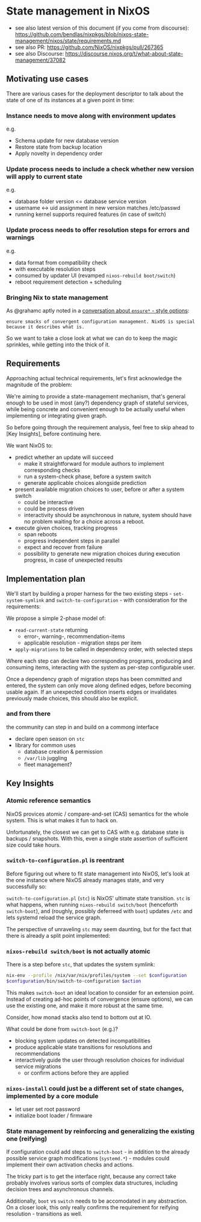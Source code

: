 # State management in NixOS

- see also latest version of this document (if you come from discourse): https://github.com/bendlas/nixpkgs/blob/nixos-state-management/nixos/state/requirements.md
- see also PR: https://github.com/NixOS/nixpkgs/pull/267365
- see also Discourse: https://discourse.nixos.org/t/what-about-state-management/37082

## Motivating use cases

There are various cases for the deployment descriptor to talk about
the state of one of its instances at a given point in time:

### Instance needs to move along with environment updates
e.g.
- Schema update for new database version
- Restore state from backup location
- Apply novelty in dependency order

### Update process needs to include a check whether new version will apply to current state
e.g.
- database folder version <= database service version
- username <-> uid assignment in new version matches /etc/passwd
- running kernel supports required features (in case of switch)

### Update process needs to offer resolution steps for errors and warnings
e.g.
- data format from compatibility check
- with executable resolution steps
- consumed by updater UI (revamped `nixos-rebuild boot/switch`)
- reboot requirement detection + scheduling

### Bringing Nix to state management

As @grahamc aptly noted in a [conversation about `ensure*` - style
options](https://github.com/NixOS/nixpkgs/issues/206467#issuecomment-1355889925):

```
ensure smacks of convergent configuration management. NixOS is special because it describes what is.
```

So we want to take a close look at what we can do to keep the magic sprinkles, while getting into the thick of it.

## Requirements

Approaching actual technical requirements, let's first acknowledge the
magnitude of the problem:

We're aiming to provide a state-management mechanism, that's general
enough to be used in most (any?) dependency graph of stateful
services, while being concrete and convenient enough to be actually
useful when implementing or integrating given graph.

So before going through the requirement analysis, feel free to skip
ahead to [Key Insights], before continuing here.

We want NixOS to:
- predict whether an update will succeed
  - make it straightforward for module authors to implement corresponding checks
  - run a system-check phase, before a system switch
  - generate applicable choices alongside prediction
- present available migration choices to user, before or after a system switch
  - could be interactive
  - could be process driven
  - interactivity should be asynchronous in nature, system should have
    no problem waiting for a choice across a reboot.
- execute given choices, tracking progress
  - span reboots
  - progress independent steps in parallel
  - expect and recover from failure
  - possibility to generate new migration choices during execution
    progress, in case of unexpected results

## Implementation plan

We'll start by building a proper harness for the two existing steps -
`set-system-symlink` and `switch-to-configuration` - with
consideration for the requirements:

We propose a simple 2-phase model of:
- `read-current-state` returning
  - error-, warning-, recommendation-items
  - applicable resolution - migration steps per item
- `apply-migrations` to be called in dependency order, with selected
  steps

Where each step can declare two corresponding programs, producing and
consuming items, interacting with the system as per-step configurable user.

Once a dependency graph of migration steps has been committed and
entered, the system can only move along defined edges, before becoming
usable again. If an unexpected condition inserts edges or invalidates
previously made choices, this should also be explicit.

### and from there

the community can step in and build on a commong interface

- declare open season on `stc`
- library for common uses
  - database creation & permission
  - `/var/lib` juggling
  - fleet management?

## Key Insights

### Atomic reference semantics

NixOS provices atomic / compare-and-set (CAS) semantics for the whole
system. This is what makes it fun to hack on.

Unfortunately, the closest we can get to CAS with e.g. database state
is backups / snapshots. With this, even a single state assertion of
sufficient size could take hours.

### `switch-to-configuration.pl` is reentrant

Before figuring out where to fit state management into NixOS, let's
look at the one instance where NixOS already manages state, and very
successfully so:

`switch-to-configuration.pl` (`stc`) is NixOS' ultimate state
transition. `stc` is what happens, when running `nixos-rebuild switch/boot`
(henceforth `switch-boot`), and (roughly, possibly deferreed with
`boot`) updates `/etc` and lets systemd reload the service graph.

The perspective of unraveling `stc` may seem daunting, but for the
fact that there is already a split point implemented:

### `nixos-rebuild switch/boot` is not actually atomic

There is a step before `stc`, that updates the system symlink:

```sh
nix-env --profile /nix/var/nix/profiles/system --set $configuration
$configuration/bin/switch-to-configuration $action
```

This makes `switch-boot` an ideal location to consider for an
extension point.  Instead of creating ad-hoc points of convergence
(ensure options), we can use the existing one, and make it more robust
at the same time.

Consider, how monad stacks also tend to bottom out at IO.

What could be done from `switch-boot` (e.g.)?
- blocking system updates on detected incompatibilities
- produce applicable state transitions for resolutions and recommendations
- interactively guide the user through resolution choices for
  individual service migrations
  - or confirm actions before they are applied
 
### `nixos-install` could just be a different set of state changes, implemented by a core module
- let user set root password
- initialize boot loader / firmware

### State management by reinforcing and generalizing the existing one (reifying)

If configuration could add steps to `switch-boot` - in addition to the
already possible service graph modifications (`systemd.*`) - modules
could implement their own activation checks and actions.

The tricky part is to get the interface right, because any correct
take probably involves various sorts of complex data structures,
including decision trees and asynchronous channels.

Additionally, `boot` vs `switch` needs to be accomodated in any
abstraction. On a closer look, this only really confirms the
requirement for reifying resolution - transitions as well.
